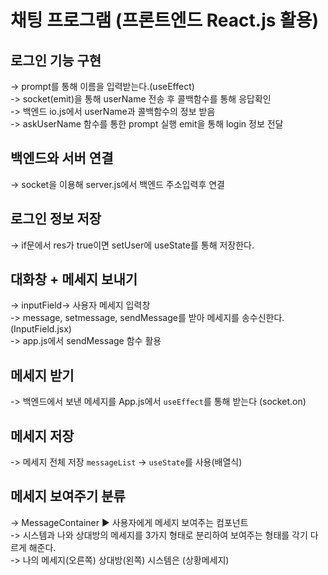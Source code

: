 # 채팅 프로그램 (프론트엔드 React.js 활용)<br/>


## 로그인 기능 구현 <br/>

 -> prompt를 통해 이름을 입력받는다.(useEffect)<br/>
 -> socket(emit)을 통해 userName 전송 후 콜백함수를 통해 응답확인<br/>
 -> 백엔드 io.js에서 userName과 콜백함수의 정보 받음 <br/>
 -> askUserName 함수를 통한 prompt 실행 emit을 통해 login 정보 전달<br/>

 ## 백엔드와 서버 연결 <br/>
 -> socket을 이용해 server.js에서 백엔드 주소입력후 연결<br/>

 ## 로그인 정보 저장 <br/>
 
  -> if문에서 res가 true이면 setUser에 useState를 통해 저장한다. <br/>

## 대화창 + 메세지 보내기 <br/>
 -> inputField-> 사용자 메세지 입력창 <br/>
 -> message, setmessage, sendMessage를 받아 메세지를 송수신한다.(InputField.jsx)<br/>
 -> app.js에서 sendMessage 함수 활용 <br/>

## 메세지 받기 <br/>
 -> 백엔드에서 보낸 메세지를 App.js에서 `useEffect`를 통해 받는다 (socket.on) <br/>

## 메세지 저장 <br/>
 -> 메세지 전체 저장 `messageList` -> `useState`를 사용(배열식)<br/>

## 메세지 보여주기 분류 <br/>
 -> MessageContainer ▶ 사용자에게 메세지 보여주는 컴포넌트<br/>
 -> 시스템과 나와 상대방의 메세지를 3가지 형태로 분리하여 보여주는 형태를 각기 다르게 해준다.<br/>
 -> 나의 메세지(오른쪽) 상대방(왼쪽) 시스템은 (상황메세지)<br/>





